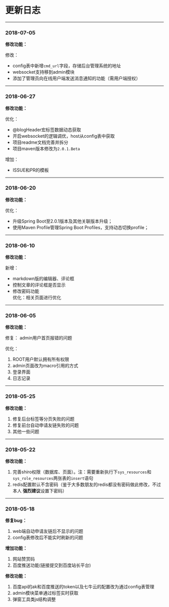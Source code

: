 # 更新日志

----

### 2018-07-05

**修改功能：**

修改：      
- config表中新增`cmd_url`字段，存储后台管理系统的地址  
- websocket支持移到admin模块
- 添加了管理员向在线用户端发送消息通知的功能（需用户端授权）

   
----

### 2018-06-27

**修改功能：**

优化：      
- @blogHeader宏标签数据动态获取      
- 开启websocket的逻辑调优，host从config表中获取    
- 项目readme文档完善并拆分    
- 项目maven版本修改为`2.0.1.Beta`

增加：
- ISSUE和PR的模板    

----

### 2018-06-20

**修改功能：**

优化：  
- 升级Spring Boot至2.0.1版本及其他关联版本升级；  
- 使用Maven Profile管理Spring Boot Profiles，支持动态切换profile；

----

### 2018-06-10

**修改功能：**

新增：    
- markdown版的编辑器、评论框    
- 控制文章的评论框是否显示    
- 修改密码功能    
优化：相关页面进行优化    

----

### 2018-06-05

**修改功能：**

修复： admin用户首页报错的问题    

优化：
1. ROOT用户默认拥有所有权限
2. admin页面改为macro引用的方式
3. 登录界面
4. 日志记录

----

### 2018-05-25

**修改功能：**

1. 修复后台标签等分页失败的问题
2. 修复前台自动申请友链失败的问题
3. 其他一些问题

----

### 2018-05-22

**修改功能：**

1. 完善shiro权限（数据库、页面）。注：需要重新执行下`sys_resources`和`sys_role_resources`两张表的`insert`语句
2. redis配置默认不含密码（鉴于大多数朋友的redis都没有密码做此修改，不过本人 **强烈建议**设置下密码）

----

### 2018-05-18

**修复bug：**

1. web端自动申请友链后不显示的问题
2. config表修改后不能实时刷新的问题
	
**增加功能：**
1. 网站赞赏码
2. 百度推送功能(链接提交到百度站长平台)
	
**修改功能：**
1. 百度api的ak和百度推送的token以及七牛云的配置改为通过config表管理
3. admin模块菜单通过标签实时获取
3. 弹窗工具类js结构调整
